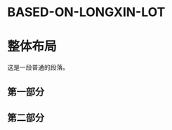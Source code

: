 # BASED-ON-LONGXIN-LOT
<html>
  <head>
    <title>本项目为小组参加全国嵌入式大赛的一个基于龙芯处理器的环境监测及云端显示系统项目</title>
  </head>
  <body>
     <h1>整体布局</h1>
     <p>这是一段普通的段落。</p>
     <h2>第一部分</h2>
     <h2>第二部分</h2>
     </body>
  </html>

